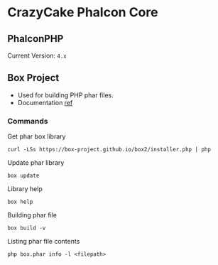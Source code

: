 CrazyCake Phalcon Core
======================

## PhalconPHP

Current Version: `4.x`

## Box Project

- Used for building PHP phar files.
- Documentation [ref](http://box-project.org/)

### Commands

Get phar box library
```
curl -LSs https://box-project.github.io/box2/installer.php | php
```

Update phar library
```
box update
```

Library help
```
box help
```

Building phar file
```
box build -v
```

Listing phar file contents
```
php box.phar info -l <filepath>
```
